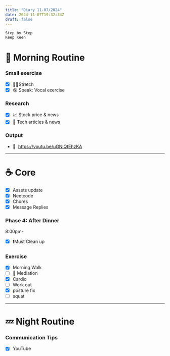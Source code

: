```yaml
---
title: "Diary 11-07/2024"  
date: 2024-11-07T19:32:34Z
draft: false
---
```


```tsx
Step by Step
Keep Keen
```

# 🍳 Morning Routine

### Small exercise

- [x]  🧎‍♀️Stretch
- [x]  😮 Speak: Vocal exercise

### Research

- [x]  📈 Stock price & news
- [x]  👾 Tech articles & news

### Output

- 🎥  https://youtu.be/uGNlQtEhzKA

---

# ☕ Core

- [x]  Assets update
- [x]  Neetcode
- [x]  Chores
- [x]  Message Replies

### Phase 4: After Dinner

8:00pm-

- [x]  ❗Must Clean up

### Exercise

- [x]  Morning Walk
- [ ]  🧘 Mediation
- [x]  Cardio
- [ ]  Work out
- [x]  posture fix
- [ ]  squat

---

# 💤 Night Routine

### Communication Tips

- [x]  YouTube